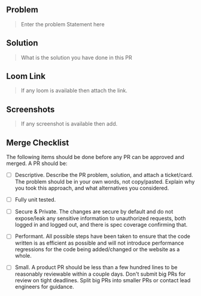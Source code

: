 ## Problem

> Enter the problem Statement here

## Solution

> What is the solution you have done in this PR

## Loom Link

> If any loom is available then attach the link.

## Screenshots

>  If any screenshot is available then add.

## Merge Checklist

The following items should be done before any PR can be approved and merged. A PR should be:

- [ ] Descriptive. Describe the PR problem, solution, and attach a ticket/card. The problem should be in your own words, not copy/pasted. Explain why you took this approach, and what alternatives you considered.
- [ ] Fully unit tested.
- [ ] Secure & Private. The changes are secure by default and do not expose/leak any sensitive information to unauthorized requests, both logged in and logged out, and there is spec coverage confirming that.
- [ ] Performant. All possible steps have been taken to ensure that the code written is as efficient as possible and will not introduce performance regressions for the code being added/changed or the website as a whole.
- [ ] Small. A product PR should be less than a few hundred lines to be reasonably reviewable within a couple days. Don't submit big PRs for review on tight deadlines. Split big PRs into smaller PRs or contact lead engineers for guidance.

